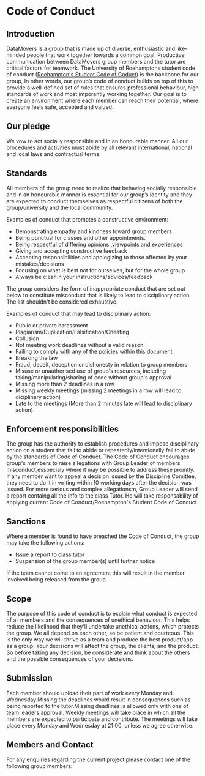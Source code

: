 # Code of Conduct

 
## Introduction
DataMovers is a group that is made up of diverse, enthusiastic and like-minded people that work together towards a common goal. 
Productive communication between DataMovers group members and the tutor are critical factors for teamwork. The University of Roehamptons student code of conduct
([Roehampton's Student Code of Coduct](https://www.roehampton.ac.uk/globalassets/documents/corporate-information/policies/student-code-of-conduct-july-2018.pdf)) is the backbone for our group, In other words, our group’s code of conduct builds on top of this to provide a well-defined set of rules
that ensures professional behaviour, high standards of work and most imporantly working together. Our goal is to create an environment where each member can reach their potential, where everyone feels safe, accepted and valued.

## Our pledge
We vow to act socially responsible and in an honourable manner. 
All our procedures and activities must abide by all relevant international, national 
and local laws and contractual terms.

## Standards
All members of the group need to realize that behaving socially responsible and in
an honourable manner is essential for our group’s identity and they are expected to conduct 
themselves as respectful citizens of both the group/university and the local community.

Examples of conduct that promotes a constructive environment:

* Demonstrating empathy and kindness toward group members
* Being punctual for classes and other appointments.
* Being respectful of differing opinions ,viewpoints and experiences
* Giving and accepting constructive feedback 
* Accepting responsibilities and apologizing to those affected by your mistakes/decisions
* Focusing on what is best not for ourselves, but for the whole group
* Always be clear in your instructions/advices/feedback
	
The group considers the form of inappropriate conduct that are set out below to constitute 
misconduct that is likely to lead to disciplinary action. The list shouldn't be considered exhaustive.

Examples of conduct that may lead to disciplinary action:	
* Public or private harassment
* Plagiarism/Duplication/Falsification/Cheating
* Collusion
* Not meeting work deadlines without a valid reason
* Failing to comply with any of the policies within this document
* Breaking the law
* Fraud, deceit, deception or dishonesty in relation to group members
* Misuse or unauthorised use of group's resources, including taking/manipulating/sharing of code without group's approval
* Missing more than 2 deadlines in a row 
* Missing weekly meetings (missing 2 meetings in a row will lead to diciplinary action)
* Late to the meetings (More than 2 minutes late will lead to disciplinary action).

## Enforcement responsibilities
The group has the authority to establish procedures and impose disciplinary action on a student 
that fail to abide or repeatedly/intentionally fail to abide by the standards of Code of Conduct.
The Code of Conduct encourages group's members to raise allegations with Group Leader of members 
misconduct,esspecialy where it may be possible to address these promtly.  
If any member want to appeal a decision issued by the Discipline Comittee, they need to do it in 
writing within 10 working days after the decision was issued.
For more serious and complex allegationsm, Group Leader will send a report containg all the info 
to the class Tutor.
He will take responsability of applying current Code of Conduct/Roehampton's Student Code of Conduct.
		
## Sanctions	
Where a member is found to have breached the Code of Conduct, the group may take the following actions:
* Issue a report to class tutor
* Suspension of the group member(s) until further notice

If the team cannot come to an agreement this will result in the member involved being released from the
group.

## Scope
The purpose of this code of conduct is to explain what conduct is expected of all members 
and the consequences of unethical behaviour.
This helps reduce the likelihood that they'll undertake unethical actions, which protects the 
group.
We all depend on each other, so be patient and courteous. This is the only way we will 
thrive as a team and produce the best product/app as a group. Your decisions will affect the 
group, the clients, and the product. So before taking any decision, be considerate and think 
about the others and the possible consequences of your decisions.

## Submission
Each member should upload their part of work every Monday and Wednesday.Missing the deadlines 
would result in consequences such as being reported to the tutor.Missing deadlines is allowed only 
with one of team leaders approval.
Weekly meetings will take place in which all the members are expected to participate and contribute.
The meetings will take place every Monday and Wednesday at 21:00, unless we agree otherwise.


## Members and Contact
For any enquiries regarding the current project please contact one of the following group members:

